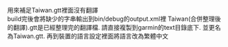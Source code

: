 用來補足Taiwan.gtt裡面沒有翻譯  
build完後會將缺少的字串輸出到bin/debug的output.xml裡
Taiwan(合併整理後的翻譯).gtt是已經整理完的翻譯檔. 
請直接複製到garmin的text目錄底下. 
並更名為Taiwan.gtt. 
再到裝置的語言設定裡面將語言改為繁體中文  